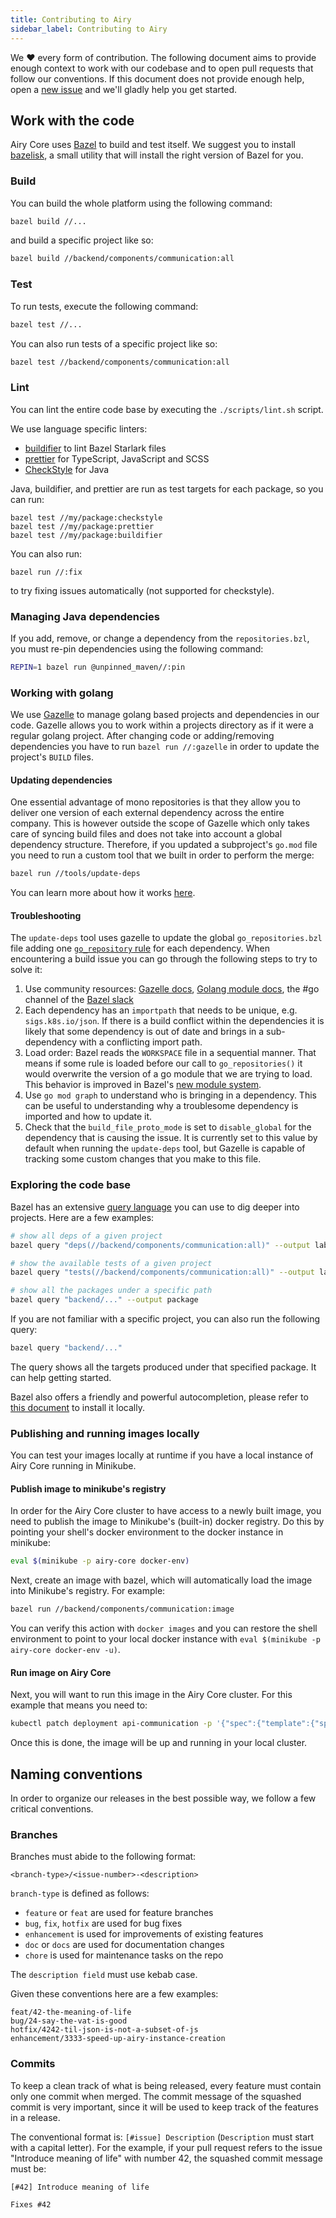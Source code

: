 ```yaml
---
title: Contributing to Airy
sidebar_label: Contributing to Airy
---
```


We ❤️ every form of contribution. The following document aims to provide enough
context to work with our codebase and to open pull requests that follow our
conventions. If this document does not provide enough help, open a [new
issue](https://github.com/airyhq/airy/issues/new) and we'll gladly help you get
started.

## Work with the code

Airy Core uses [Bazel](https://bazel.build/) to build and test
itself. We suggest you to install
[bazelisk](https://github.com/bazelbuild/bazelisk), a small utility that will
install the right version of Bazel for you.

### Build

You can build the whole platform using the following command:

```sh
bazel build //...
```

and build a specific project like so:

```sh
bazel build //backend/components/communication:all
```

### Test

To run tests, execute the following command:

```sh
bazel test //...
```

You can also run tests of a specific project like so:

```sh
bazel test //backend/components/communication:all
```

### Lint

You can lint the entire code base by executing the `./scripts/lint.sh` script.

We use language specific linters:

- [buildifier](https://github.com/bazelbuild/buildtools/tree/master/buildifier)
  to lint Bazel Starlark files
- [prettier](https://prettier.io/) for TypeScript, JavaScript and SCSS
- [CheckStyle](https://checkstyle.sourceforge.io/) for Java

Java, buildifier, and prettier are run as test targets for each package, so you can run:

```shell script
bazel test //my/package:checkstyle
bazel test //my/package:prettier
bazel test //my/package:buildifier
```

You can also run:

```shell script
bazel run //:fix
```

to try fixing issues automatically (not supported for checkstyle).

### Managing Java dependencies

If you add, remove, or change a dependency from the `repositories.bzl`, you must
re-pin dependencies using the following command:

```sh
REPIN=1 bazel run @unpinned_maven//:pin
```

### Working with golang

We use [Gazelle](https://github.com/bazelbuild/bazel-gazelle) to manage golang based projects and dependencies in our code.
Gazelle allows you to work within a projects directory as if it were a regular golang project.
After changing code or adding/removing dependencies you have to run `bazel run //:gazelle` in order to update the project's `BUILD` files.

#### Updating dependencies

One essential advantage of mono repositories is that they allow you to deliver one version of each external dependency across the entire company.
This is however outside the scope of Gazelle which only takes care of syncing build files and does not take into account a global dependency structure.
Therefore, if you updated a subproject's `go.mod` file you need to run a custom tool that we built in order to perform the merge:

```sh
bazel run //tools/update-deps
```

You can learn more about how it works [here](https://github.com/airyhq/airy/tree/main/tools/update-deps).

#### Troubleshooting

The `update-deps` tool uses gazelle to update the global `go_repositories.bzl` file adding one [`go_repository` rule](https://github.com/bazelbuild/bazel-gazelle/blob/master/repository.md#go_repository) for each dependency.
When encountering a build issue you can go through the following steps to try to solve it:

1. Use community resources: [Gazelle docs](https://github.com/bazelbuild/bazel-gazelle), [Golang module docs](https://go.dev/ref/mod), the #go channel of the [Bazel slack](https://slack.bazel.build/)
2. Each dependency has an `importpath` that needs to be unique, e.g. `sigs.k8s.io/json`. If there is a build conflict within the dependencies it is likely that some dependency is out of date and brings in a sub-dependency with a conflicting import path.
3. Load order: Bazel reads the `WORKSPACE` file in a sequential manner. That means if some rule is loaded before our call to `go_repositories()` it would overwrite the version of a go module that we are trying to load. This behavior is improved in Bazel's [new module system](https://bazel.build/docs/bzlmod).
4. Use `go mod graph` to understand who is bringing in a dependency. This can be useful to understanding why a troublesome dependency is imported and how to update it.
5. Check that the `build_file_proto_mode` is set to `disable_global` for the dependency that is causing the issue. It is currently set to this value by default when running the `update-deps` tool, but Gazelle is capable of tracking some custom changes that you make to this file.

### Exploring the code base

Bazel has an extensive [query
language](https://docs.bazel.build/versions/master/query.html) you can use to
dig deeper into projects. Here are a few examples:

```sh
# show all deps of a given project
bazel query "deps(//backend/components/communication:all)" --output label

# show the available tests of a given project
bazel query "tests(//backend/components/communication:all)" --output label

# show all the packages under a specific path
bazel query "backend/..." --output package
```

If you are not familiar with a specific project, you can also run the following
query:

```sh
bazel query "backend/..."
```

The query shows all the targets produced under that specified package. It can
help getting started.

Bazel also offers a friendly and powerful autocompletion, please refer to [this
document](https://github.com/bazelbuild/bazel/blob/master/site/docs/completion.md)
to install it locally.

### Publishing and running images locally

You can test your images locally at runtime if you have a local instance of Airy
Core running in Minikube.

#### Publish image to minikube's registry

In order for the Airy Core cluster to have access to a newly built image, you need
to publish the image to Minikube's (built-in) docker registry. Do this by pointing
your shell's docker environment to the docker instance in minikube:

```sh
eval $(minikube -p airy-core docker-env)
```

Next, create an image with bazel, which will automatically load the image into
Minikube's registry. For example:

```sh
bazel run //backend/components/communication:image
```

You can verify this action with `docker images` and you can restore the shell
environment to point to your local docker instance with
`eval $(minikube -p airy-core docker-env -u)`.

#### Run image on Airy Core

Next, you will want to run this image in the Airy Core cluster. For this example
that means you need to:

```sh
kubectl patch deployment api-communication -p '{"spec":{"template":{"spec":{"containers":[{"name":"app","image":"bazel/backend/api/communication:image","imagePullPolicy":"Never"}]}}}}'
```

Once this is done, the image will be up and running in your local cluster.

## Naming conventions

In order to organize our releases in the best possible way, we follow a few
critical conventions.

### Branches

Branches must abide to the following format:

`<branch-type>/<issue-number>-<description>`

`branch-type` is defined as follows:

- `feature` or `feat` are used for feature branches
- `bug`, `fix`, `hotfix` are used for bug fixes
- `enhancement` is used for improvements of existing features
- `doc` or `docs` are used for documentation changes
- `chore` is used for maintenance tasks on the repo

The `description field` must use kebab case.

Given these conventions here are a few examples:

```
feat/42-the-meaning-of-life
bug/24-say-the-vat-is-good
hotfix/4242-til-json-is-not-a-subset-of-js
enhancement/3333-speed-up-airy-instance-creation
```

### Commits

To keep a clean track of what is being released, every feature must contain only
one commit when merged. The commit message of the squashed commit is very
important, since it will be used to keep track of the features in a release.

The conventional format is: `[#issue] Description` (`Description` must start with a capital letter). For the example, if your
pull request refers to the issue "Introduce meaning of life" with number 42,
the squashed commit message must be:

```
[#42] Introduce meaning of life

Fixes #42
```
